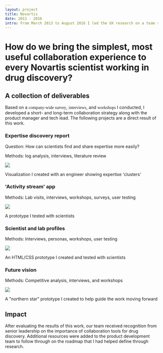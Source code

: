 ```yaml
---
layout: project
title: Novartis
date: 2013 - 2016
intro: From March 2013 to August 2016 I led the UX research on a team responsible for improving collaboration among scientists within Novartis. <br/><br/>Projects&#58; Scientist profiles, Lab profiles, Activity stream, expertise discovery <br/><br/>Roles&#58; UX Research Lead / UX Designer
---
```



<div class="page-content-alternative">
  <div class="wrapper">
    <div class="grid-display">
      <div class="row projectBody">
       <div class="col-12">
<h1 class="questionProject">How do we bring the simplest, most useful 
collaboration experience to 
every Novartis scientist working 
in drug discovery?</h1>
  </div>
</div>
</div>
</div>
</div>


 <div class="page-content-alternative">
  <div class="wrapper">
    <div class="grid-display">
      <div class="row projectBody">
       <div class="col-2">
       </div>
       <div class="col-8">
<h2 class="projectTitle">A collection of deliverables</h2>
<p>Based on a <span style="font-family:GT-Walsheim-Medium">company-wide survey</span>, <span style="font-family:GT-Walsheim-Medium">interviews</span>, and <span style="font-family:GT-Walsheim-Medium">workshops</span> I conducted, I developed a short- and long-term collaboration strategy along with the product manager and tech lead. The following projects are a direct result of this work.</p>
<h3 class="spacingDeliverables">Expertise discovery report</h3>
<p>Question: How can scientists find and share expertise more easily?</p>
<p>Methods: log analysis, interviews, literature review</p>
<img src="../assets/images/expertiseGraph.jpg"/>
  <p class="captionText">Visualization I created with an engineer showing expertise 'clusters'</p>

<h3 class="spacingDeliverables">'Activity stream' app</h3>
<p>Methods: Lab visits, interviews, workshops, surveys, user testing</p>
<img src="../assets/images/activity_test.jpg"/>
  <p class="captionText">A prototype I tested with scientists</p>

<h3 class="spacingDeliverables">Scientist and lab profiles</h3>
<p>Methods: Interviews, personas, workshops, user testing</p>
<img src="../assets/images/novartis_profiles.jpg"/>
  <p class="captionText">An HTML/CSS prototype I created and tested with scientists</p>

<h3 class="spacingDeliverables">Future vision</h3>
<p>Methods: Competitive analysis, interviews, and workshops</p>
<img src="../assets/images/novartis_northernStar.jpg"/>
<p class="captionText">A "northern star" prototype I created to help guide the work moving forward</p>

  </div>
</div>
</div>
</div>
</div>


<div class="page-content">
  <div class="wrapper">
    <div class="grid-display">
      <div class="row">
       <div class="col-2">
       </div>
       <div class="col-8">
        <h2 class="projectTitle">Impact</h2>
        <p>After evaluating the results of this work, our team received recognition from senior leadership on the importance of collaboration tools for drug discovery. Additional resources were added to the product development team to follow through on the roadmap that I had helped define through research.</p>
      </div>
    </div>
  </div>

</div>
</div>
